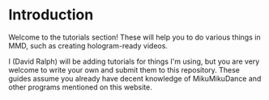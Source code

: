# Introduction
Welcome to the tutorials section! These will help you to do various things in MMD, such as creating hologram-ready videos.

I (David Ralph) will be adding tutorials for things I'm using, but you are very welcome to write your own and submit them to this repository. These guides
assume you already have decent knowledge of MikuMikuDance and other programs mentioned on this website.
